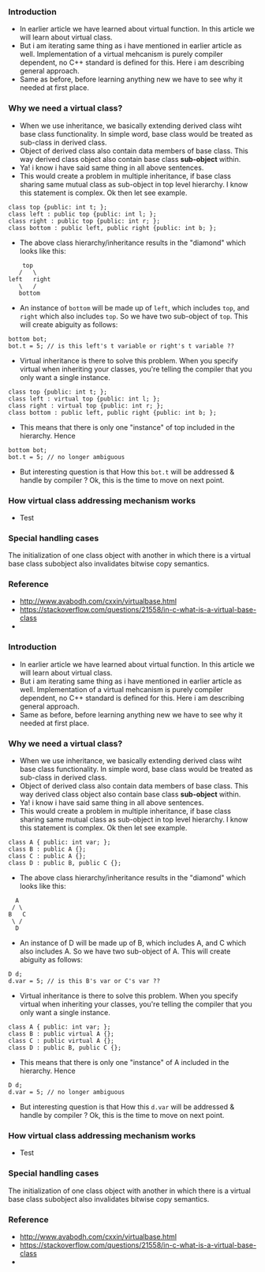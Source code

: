 ### Introduction
- In earlier article we have learned about virtual function. In this article we will learn about virtual class.
- But i am iterating same thing as i have mentioned in earlier article as well. Implementation of a virtual mehcanism is purely compiler dependent, no C++ standard is defined for this. Here i am describing general approach.
- Same as before, before learning anything new we have to see why it needed at first place.
### Why we need a virtual class?
- When we use inheritance, we basically extending derived class wiht base class functionality. In simple word, base class would be treated as sub-class in derived class.
- Object of derived class also contain data members of base class. This way derived class object also contain base class **sub-object** within.
- Ya! i know i have said same thing in all above sentences.
- This would create a problem in multiple inheritance, if base class sharing same mutual class as sub-object in top level hierarchy. I know this statement is complex. Ok then let see example.
```
class top {public: int t; };
class left : public top {public: int l; };
class right : public top {public: int r; };
class bottom : public left, public right {public: int b; };
```
- The above class hierarchy/inheritance results in the "diamond" which looks like this:
```
    top
   /   \
left   right
   \   /
   bottom
```
- An instance of `bottom` will be made up of `left`, which includes `top`, and `right` which also includes `top`. So we have two sub-object of `top`. This will create abiguity as follows:
```
bottom bot;
bot.t = 5; // is this left's t variable or right's t variable ??
```
- Virtual inheritance is there to solve this problem. When you specify virtual when inheriting your classes, you're telling the compiler that you only want a single instance.
```
class top {public: int t; };
class left : virtual top {public: int l; };
class right : virtual top {public: int r; };
class bottom : public left, public right {public: int b; };
```
- This means that there is only one "instance" of top included in the hierarchy. Hence
```
bottom bot;
bot.t = 5; // no longer ambiguous
```
- But interesting question is that How this `bot.t` will be addressed & handle by compiler ? Ok, this is the time to move on next point.

### How virtual class addressing mechanism works
- Test

### Special handling cases
The initialization of one class object with another in which there is a virtual base class subobject also invalidates bitwise copy semantics.

### Reference 
- http://www.avabodh.com/cxxin/virtualbase.html
- https://stackoverflow.com/questions/21558/in-c-what-is-a-virtual-base-class
- 

### Introduction
- In earlier article we have learned about virtual function. In this article we will learn about virtual class.
- But i am iterating same thing as i have mentioned in earlier article as well. Implementation of a virtual mehcanism is purely compiler dependent, no C++ standard is defined for this. Here i am describing general approach.
- Same as before, before learning anything new we have to see why it needed at first place.
### Why we need a virtual class?
- When we use inheritance, we basically extending derived class wiht base class functionality. In simple word, base class would be treated as sub-class in derived class.
- Object of derived class also contain data members of base class. This way derived class object also contain base class **sub-object** within.
- Ya! i know i have said same thing in all above sentences.
- This would create a problem in multiple inheritance, if base class sharing same mutual class as sub-object in top level hierarchy. I know this statement is complex. Ok then let see example.
```
class A { public: int var; };
class B : public A {};
class C : public A {};
class D : public B, public C {};
```
- The above class hierarchy/inheritance results in the "diamond" which looks like this:
```
  A
 / \
B   C
 \ /
  D
```
- An instance of D will be made up of B, which includes A, and C which also includes A. So we have two sub-object of A. This will create abiguity as follows:
```
D d;
d.var = 5; // is this B's var or C's var ??
```
- Virtual inheritance is there to solve this problem. When you specify virtual when inheriting your classes, you're telling the compiler that you only want a single instance.
```
class A { public: int var; };
class B : public virtual A {};
class C : public virtual A {};
class D : public B, public C {};
```
- This means that there is only one "instance" of A included in the hierarchy. Hence
```
D d;
d.var = 5; // no longer ambiguous
```
- But interesting question is that How this `d.var` will be addressed & handle by compiler ? Ok, this is the time to move on next point.

### How virtual class addressing mechanism works
- Test

### Special handling cases
The initialization of one class object with another in which there is a virtual base class subobject also invalidates bitwise copy semantics.

### Reference 
- http://www.avabodh.com/cxxin/virtualbase.html
- https://stackoverflow.com/questions/21558/in-c-what-is-a-virtual-base-class
- 

